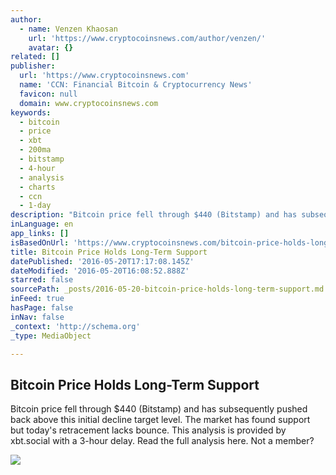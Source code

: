 ```yaml
---
author:
  - name: Venzen Khaosan
    url: 'https://www.cryptocoinsnews.com/author/venzen/'
    avatar: {}
related: []
publisher:
  url: 'https://www.cryptocoinsnews.com'
  name: 'CCN: Financial Bitcoin & Cryptocurrency News'
  favicon: null
  domain: www.cryptocoinsnews.com
keywords:
  - bitcoin
  - price
  - xbt
  - 200ma
  - bitstamp
  - 4-hour
  - analysis
  - charts
  - ccn
  - 1-day
description: "Bitcoin price fell through $440 (Bitstamp) and has subsequently pushed back above this initial decline target level. The market has found support but today's retracement lacks bounce. This analysis is provided by xbt.social with a 3-hour delay. Read the full analysis here. Not a member?"
inLanguage: en
app_links: []
isBasedOnUrl: 'https://www.cryptocoinsnews.com/bitcoin-price-holds-long-term-support/'
title: Bitcoin Price Holds Long-Term Support
datePublished: '2016-05-20T17:17:08.145Z'
dateModified: '2016-05-20T16:08:52.888Z'
starred: false
sourcePath: _posts/2016-05-20-bitcoin-price-holds-long-term-support.md
inFeed: true
hasPage: false
inNav: false
_context: 'http://schema.org'
_type: MediaObject

---
```

<article style=""><h1>Bitcoin Price Holds Long-Term Support</h1><p>Bitcoin price fell through $440 (Bitstamp) and has subsequently pushed back above this initial decline target level. The market has found support but today's retracement lacks bounce. This analysis is provided by xbt.social with a 3-hour delay. Read the full analysis here. Not a member?</p><img src="https://www.cryptocoinsnews.com/wp-content/uploads/2016/05/Selection_20160520_003.png" /></article>